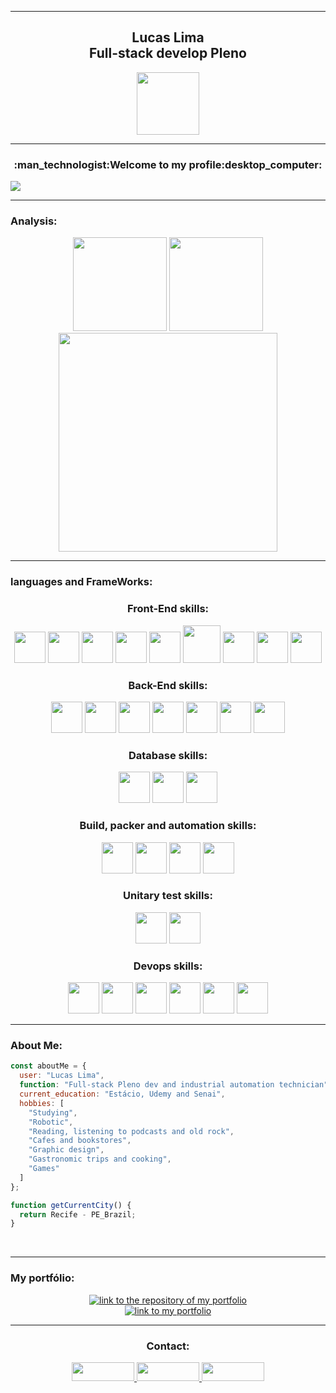 <hr>
<div align="center">
  <h2><b>Lucas Lima</b><br>Full-stack develop Pleno</h2>
  <img width="100px" src="https://user-images.githubusercontent.com/99892157/166800600-3d31e845-4d18-4286-b5c3-5a7230fb7ff0.svg">
</div>
<hr>
<div align="center">
  <h3>:man_technologist:Welcome to my profile:desktop_computer:</h3>
</div>
<img src="https://user-images.githubusercontent.com/99892157/166859475-a8e24b6b-99c6-4e7d-a0d4-186c4bb0c930.gif">
<br>
<hr>
<h3><b>Analysis:</b></h3>
<div align="center">
    <img height="150px"src="https://github-readme-stats.vercel.app/api?username=LucasLima004&show_icons=true&theme=dark&hide&title_color=020201&text_color=020201F&icon_color=020201&border_color=020201&bg_color=CE5327">
    <img height="150px"src="https://github-readme-streak-stats.herokuapp.com?user=LucasLima004&background=CE5327&dates=050402&sideLabels=050402&currStreakLabel=050402&sideNums=050402&fire=050402&ring=050402&stroke=050402">
    <br><img height="350px"src="https://github-readme-stats.vercel.app/api/top-langs/?username=LucasLima004&compact&langs_count=8&theme=dark&hide&title_color=020201&text_color=020201&icon_color=020201&border_color=020201&bg_color=CE5327">
</div>
<hr>
<h3>languages and FrameWorks:</h3>
<div align="center">
  
<h3>Front-End skills:</h3>
  <img height="50px"  src="https://github.com/LucasLima004/LucasLima004/assets/99892157/3bfd35cd-2c29-437d-9f25-1dcd28854f84">
  <img height="50px"  src="https://github.com/LucasLima004/LucasLima004/assets/99892157/059282ad-691a-46be-b234-07a43c1139b9">
  <img height="50px"  src="https://github.com/LucasLima004/LucasLima004/assets/99892157/6d355a71-1b43-40f7-8ae8-52c8314271aa">
  <img height="50px"  src="https://github.com/LucasLima004/LucasLima004/assets/99892157/ff08174c-47e1-4dc7-9ad1-f24052baca06">
  <img height="50px"  src="https://user-images.githubusercontent.com/99892157/166864098-464ad402-e545-4017-af8e-75885539feb5.svg"> 
  <img height="60px"  src="https://user-images.githubusercontent.com/99892157/191785329-07cf428a-ad15-487a-9b20-4a34d347b4b0.svg"> 
  <img height="50px"  src="https://user-images.githubusercontent.com/99892157/166864745-578dda4f-4e66-4d4e-8a58-05a5b658cc68.svg">
  <img height="50px"  src="https://github.com/LucasLima004/LucasLima004/assets/99892157/bd8d9d79-157a-4992-8319-f8c2d3d2adce">
  <img height="50px"  src="https://github.com/LucasLima004/LucasLima004/assets/99892157/6c060e0f-0e56-487c-a5a0-a7c1e9ca4531">
 
<h3>Back-End skills:</h3>
  <img height="50px"  src="https://github.com/LucasLima004/LucasLima004/assets/99892157/98337d3e-2657-4d38-acc0-9551b8bb1a92">
  <img height="50px"  src="https://github.com/LucasLima004/LucasLima004/assets/99892157/295bd2e3-9859-468f-9755-e97649018e85">
  <img height="50px"  src="https://github.com/LucasLima004/LucasLima004/assets/99892157/13985bf7-6f3d-4b55-a9b3-4836c32b7b51">
  <img height="50px"  src="https://user-images.githubusercontent.com/99892157/191781995-8b0f6f94-96da-411d-bcb8-1a7764ccaa26.svg">
  <img height="50px"  src="https://github.com/LucasLima004/LucasLima004/assets/99892157/2af024ea-bd48-4703-b86c-5eae347c963d">
  <img height="50px"  src="https://github.com/LucasLima004/LucasLima004/assets/99892157/6df60389-6bad-4fbb-8cfe-4d72dceb7a4c">
  <img height="50px"  src="https://github.com/user-attachments/assets/91788f29-3734-40c3-83cc-758b819c990f">


<h3>Database skills:</h3>
  <img height="50px"  src="https://github.com/LucasLima004/LucasLima004/assets/99892157/3cf2f4af-acb6-496f-821c-b1f6070f5eed">
  <img height="50px"  src="https://github.com/LucasLima004/LucasLima004/assets/99892157/dbe5d76d-127c-4751-802e-b1e082382b6b">
  <img height="50px"  src="https://github.com/LucasLima004/LucasLima004/assets/99892157/ce43744e-ae0b-47e7-ad70-fe500aeaadd8">


<h3>Build, packer and automation skills:</h3>
  <img height="50px"  src="https://github.com/LucasLima004/LucasLima004/assets/99892157/db854560-3ba1-42fb-9988-cf6eeda92d44">
  <img height="50px"  src="https://github.com/LucasLima004/LucasLima004/assets/99892157/f02bf758-612b-44dd-8693-36914ba6bca0">
  <img height="50px"  src="https://user-images.githubusercontent.com/99892157/166864096-211c5068-98cc-4f61-a796-e0081376d2de.svg">
  <img height="50px"  src="https://user-images.githubusercontent.com/99892157/166864093-326f1884-8bf5-4ec5-b1f1-f9399df4d5d7.svg">
 
<h3>Unitary test skills:</h3>
  <img height="50px"  src="https://github.com/LucasLima004/LucasLima004/assets/99892157/92d02bee-7a76-449d-8e6b-77b370231517">
  <img height="50px"  src="https://github.com/LucasLima004/LucasLima004/assets/99892157/037dd989-6c98-4f9b-91eb-4e0258363e53">

<h3>Devops skills:</h3>
  <img height="50px"  src="https://github.com/LucasLima004/LucasLima004/assets/99892157/2ae131a5-e0b7-4bb7-b58c-111ceac1cce8">
  <img height="50px"  src="https://github.com/LucasLima004/LucasLima004/assets/99892157/74199df5-1efb-4f86-9ea2-44727d71ea7f">
  <img height="50px"  src="https://github.com/LucasLima004/LucasLima004/assets/99892157/d7d9d5b1-bd1f-4f86-a899-083840c5cd17">
  <img height="50px"  src="https://github.com/LucasLima004/LucasLima004/assets/99892157/6a8cf7ca-2036-4247-be78-64ac2e919a7e">
  <img height="50px"  src="https://github.com/LucasLima004/LucasLima004/assets/99892157/bc535023-d840-400c-b899-e0846d03aecc">
  <img height="50px"  src="https://github.com/user-attachments/assets/956d4ba7-db2d-46d9-845b-fc5f1ac2a121">



  
</div>
<hr>

<h3 align="left">About Me:</h3>


```js
const aboutMe = {
  user: "Lucas Lima",
  function: "Full-stack Pleno dev and industrial automation technician",
  current_education: "Estácio, Udemy and Senai",
  hobbies: [
    "Studying",
    "Robotic",
    "Reading, listening to podcasts and old rock",
    "Cafes and bookstores",
    "Graphic design",
    "Gastronomic trips and cooking",
    "Games"
  ]
};

function getCurrentCity() {
  return Recife - PE_Brazil;
}

```
<br>
<hr>
<h3>My portfólio:</h3>
<div align="center">
<a href="https://lucaslima004.github.io/MyPortfolio/">
    <img alt="link to the repository of my portfolio" src="https://github-readme-stats.vercel.app/api/pin/?username=LucasLima004&repo=MyPortfolio&bg_color=CD5327&title_color=0D0F1B&text_color=0D0F1B&hide_border=&show_icons=true&icon_color=0D0F1B&locale=en">
</a>
</br>
<a href="[https://lucaslima004.github.io/MyPortf-lio/](https://lucaslima004.github.io/MyPortfolio/)">
    <img alt="link to my portfolio" src="https://img.shields.io/static/v1?label&message=open+portfolio&color=D18C30&style=for-the-badge" />
</a>
</div>
<div align="center">
  
 <hr>
  <h3><b>Contact:</b></h3>
  <a href="https://api.whatsapp.com/send?phone=5581992160054&text=Ol%C3%A1%2C%20estou%20interessado(a)%20nos%20seus%20servi%C3%A7os." target="_blank">
    <img width="100px" height="30px" src="https://img.shields.io/badge/WhatsApp-CD5327?style=for-the-badge&logo=whatsapp&logoColor=white">
  </a>
  <a target="_blank" href="mailto:lucaslima004@gmail.com">
     <img width="100px" height="30px" src="https://img.shields.io/badge/Gmail-CD5327?style=for-the-badge&logo=gmail&logoColor=white">
  </a>
  <a target="_blank" href="https://www.linkedin.com/in/lucas-lima-786999291">
    <img width="100px" height="30px"  src="https://img.shields.io/badge/LinkedIn-CD5327?style=for-the-badge&logo=linkedin&logoColor=white">
  </a> 
</div>

  
